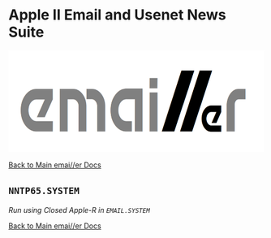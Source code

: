 # Apple II Email and Usenet News Suite

<p align="center"><img src="img/emailler-logo.png" alt="emai//er-logo" height="200px"></p>

[Back to Main emai//er Docs](README-emailler.md)

## `NNTP65.SYSTEM`

*Run using Closed Apple-R in `EMAIL.SYSTEM`*

[Back to Main emai//er Docs](README-emailler.md)

